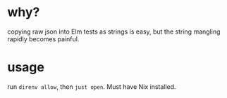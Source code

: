 # why?

copying raw json into Elm tests as strings is easy, but the string mangling
rapidly becomes painful.


# usage

run `direnv allow`, then `just open`.
Must have Nix installed.
